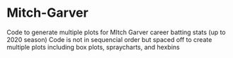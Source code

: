 # Mitch-Garver
Code to generate multiple plots for MItch Garver career batting stats (up to 2020 season)
Code is not in sequencial order but spaced off to create multiple plots including box plots, spraycharts, and hexbins
